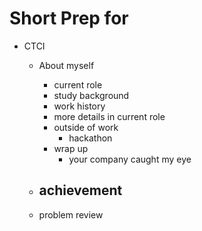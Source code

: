# Short Prep for <Interview>
- CTCI
  - About myself
    - current role
    - study background
    - work history
    - more details in current role
    - outside of work
      - hackathon
    - wrap up
      - your company caught my eye
  - achievement
    - 

  - problem review